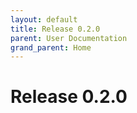 ```yaml
---
layout: default
title: Release 0.2.0
parent: User Documentation  
grand_parent: Home
---
```


# Release 0.2.0